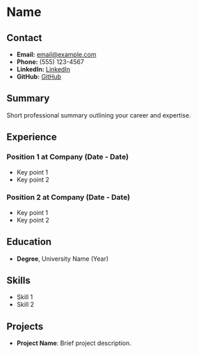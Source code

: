 <!-- Don't change this section -->
<link rel="stylesheet" href="/styles.css">

<!-- Your Resume Information -->

# Name

## Contact

- **Email:** email@example.com
- **Phone:** (555) 123-4567
- **LinkedIn:** [LinkedIn](https://www.linkedin.com)
- **GitHub:** [GitHub](https://www.github.com)

## Summary

Short professional summary outlining your career and expertise.

## Experience

### Position 1 at Company (Date - Date)

- Key point 1
- Key point 2

### Position 2 at Company (Date - Date)

- Key point 1
- Key point 2

## Education

- **Degree**, University Name (Year)

## Skills

- Skill 1
- Skill 2

## Projects

- **Project Name**: Brief project description.
